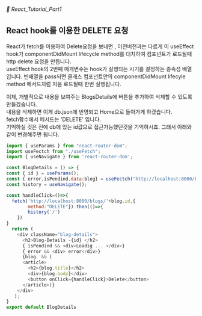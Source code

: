 ###### 🌵 React_Tutorial_Part1


## React hook를 이용한 DELETE 요청 

React가 fetch를 이용하여 Delete요청을 보내면 , 이전버전과는 다르게 이 useEffect hook가 componentDidMount lifecycle method를 대치하여 컴포넌트가 로드될때 http delete 요청을 만듭니다.   
useEffect hook의 2번째 매개변수는 hook가 실행되는 시기를 결정하는 종속성 배열입니다. 빈배열을 pass되면 클래스 컴포넌트안의 componentDidMount lifecyle method 메서드처럼 처음 로드될때 한번 실행됩니다.  

이제, 
개별적으로 내용을 보여주는 BlogsDetails에 버튼을 추가하여 삭제할 수 있도록 만들겠습니다.  
내용을 삭제하면 이게 db.json에 반영되고 Home으로 돌아가게 하겠습니다.  
fetch함수에서 메서드는 'DELETE' 입니다.   
기억하실 것은 전에 db에 있는 id값으로 접근가능했던것을 기억하시죠. 그래서 아래와 같이 변경해주면 됩니다.  

``` javascript
import { useParams } from "react-router-dom";
import useFectch from "./useFetch";
import { useNavigate } from 'react-router-dom';

const BlogDetails = () => {
const { id } = useParams();
const { error,isPendind,data:blog} = useFectch("http://localhost:8000/blogs/"+id);
const history = useNavigate();

const handleClick=()=>{
  fetch('http://localhost:8000/blogs/'+blog.id,{
        method:"DELETE"}).then(()=>{
        history('/')
    })
}
  return ( 
    <div className="blog-details">
      <h2>Blog-Details -{id} </h2>
      { isPendind && <div>Loadig ... </div>} 
      { error && <div> error</div>} 
      {blog  && ( 
      <article>  
        <h2>{blog.title}</h2> 
        <div>{blog.body}</div>
        <button onClick={handleClick}>Delete</button>
      </article>)}
    </div>
   );
}
export default BlogDetails
```   




